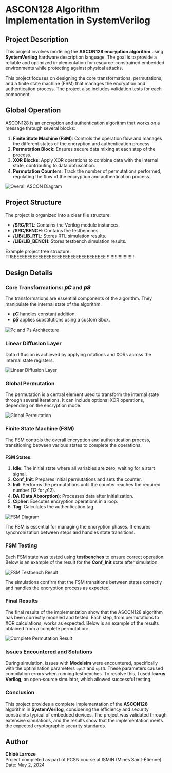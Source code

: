 # ASCON128 Algorithm Implementation in SystemVerilog

## Project Description
This project involves modeling the **ASCON128 encryption algorithm** using **SystemVerilog** hardware description language. The goal is to provide a reliable and optimized implementation for resource-constrained embedded environments while protecting against physical attacks.

This project focuses on designing the core transformations, permutations, and a finite state machine (FSM) that manages the encryption and authentication process. The project also includes validation tests for each component.

## Global Operation
ASCON128 is an encryption and authentication algorithm that works on a message through several blocks:

1. **Finite State Machine (FSM)**: Controls the operation flow and manages the different states of the encryption and authentication process.
2. **Permutation Block**: Ensures secure data mixing at each step of the process.
3. **XOR Blocks**: Apply XOR operations to combine data with the internal state, contributing to data obfuscation.
4. **Permutation Counters**: Track the number of permutations performed, regulating the flow of the encryption and authentication process.

![Overall ASCON Diagram](./pics/ascon_overview.png)

## Project Structure

The project is organized into a clear file structure:
- **/SRC/RTL**: Contains the Verilog module instances.
- **/SRC/BENCH**: Contains the testbenches.
- **/LIB/LIB_RTL**: Stores RTL simulation results.
- **/LIB/LIB_BENCH**: Stores testbench simulation results.

Example project tree structure:
TREEEEEEEEEEEEEEEEEEEEEEEEEEEEEEEEEEE !!!!!!!!!!!!!!!!!!!!!


## Design Details

### Core Transformations: 𝒑𝑪 and 𝒑𝑺
The transformations are essential components of the algorithm. They manipulate the internal state of the algorithm.
- **𝑝𝐶** handles constant addition.
- **𝑝𝑆** applies substitutions using a custom Sbox.

![Pc and Ps Architecture](./pics/architecture_pc_ps.png)

### Linear Diffusion Layer
Data diffusion is achieved by applying rotations and XORs across the internal state registers.

![Linear Diffusion Layer](./pics/linear_diffusion.png)

### Global Permutation

The permutation is a central element used to transform the internal state through several iterations. It can include optional XOR operations, depending on the encryption mode.

![Global Permutation](./pics/global_permutation.png)

### Finite State Machine (FSM)

The FSM controls the overall encryption and authentication process, transitioning between various states to complete the operations.

#### FSM States:
1. **Idle**: The initial state where all variables are zero, waiting for a start signal.
2. **Conf_Init**: Prepares initial permutations and sets the counter.
3. **Init**: Performs the permutations until the counter reaches the required number (12 for 𝑝12).
4. **DA (Data Absorption)**: Processes data after initialization.
5. **Cipher**: Executes encryption operations in a loop.
6. **Tag**: Calculates the authentication tag.

![FSM Diagram](./pics/fsm_diagram.png)

The FSM is essential for managing the encryption phases. It ensures synchronization between steps and handles state transitions.

### FSM Testing

Each FSM state was tested using **testbenches** to ensure correct operation. Below is an example of the result for the **Conf_Init** state after simulation:

![FSM Testbench Result](./pics/fsm_testbench_result.png)

The simulations confirm that the FSM transitions between states correctly and handles the encryption process as expected.

### Final Results

The final results of the implementation show that the ASCON128 algorithm has been correctly modeled and tested. Each step, from permutations to XOR calculations, works as expected. Below is an example of the results obtained from a complete permutation:

![Complete Permutation Result](./pics/complete_permutation.png)

### Issues Encountered and Solutions

During simulation, issues with **Modelsim** were encountered, specifically with the optimization parameters `opt2` and `opt3`. These parameters caused compilation errors when running testbenches. To resolve this, I used **Icarus Verilog**, an open-source simulator, which allowed successful testing.

### Conclusion

This project provides a complete implementation of the **ASCON128** algorithm in **SystemVerilog**, considering the efficiency and security constraints typical of embedded devices. The project was validated through extensive simulations, and the results show that the implementation meets the expected cryptographic security standards.

## Author

**Chloé Larroze**  
Project completed as part of PCSN course at ISMIN (Mines Saint-Étienne)  
Date: May 2, 2024
